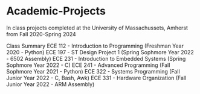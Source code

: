 # Academic-Projects
In class projects completed at the University of Massachussets, Amherst from Fall 2020-Spring 2024

Class Summary 
ECE 112 - Introduction to Programming (Freshman Year 2020 - Python)
ECE 197 - ST Design Project 1 (Spring Sophmore Year 2022 - 6502 Assembly)
ECE 231 - Introduction to Embedded Systems (Spring Sophmore Year 2022 - C)
ECE 241 - Advanced Programming (Fall Sophmore Year 2021 - Python)
ECE 322 - Systems Programming (Fall Junior Year 2022 - C, Bash, Awk)
ECE 331 - Hardware Organization (Fall Junior Year 2022 - ARM Assembly)
